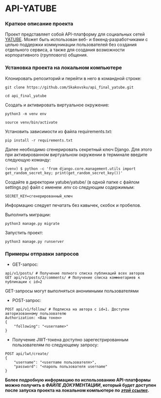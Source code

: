 # API-YATUBE

### Краткое описание проекта

Проект представляет собой API-платформу для социальных сетей [YATUBE](https://github.com/Skakovsku/hw05_final.git). Может быть использован веб- и бэкенд-разработчиками с целью поддержки коммуникации пользователей без создания отдельного сервиса, а также для создания возможности корпоративного (группового) общения.

### Установка проекта на локальном компьютере

Клонировать репозиторий и перейти в него в командной строке:

```
git clone https://github.com/Skakovsku/api_final_yatube.git
```

```
cd api_final_yatube
```

Cоздать и активировать виртуальное окружение:

```
python3 -m venv env
```

```
source venv/bin/activate
```

Установить зависимости из файла requirements.txt:

```
pip install -r requirements.txt
```

Далее необходимо сгенерировать секретный ключ Django. Для этого при активированном виртуальном окружении в терминале введите следующую команду:

```
(venv) $ python -c 'from django.core.management.utils import get_random_secret_key; print(get_random_secret_key())'
```
Создайте в директории yatube/yatube/ (в одной папке с файлом settings.py) файл с именем .env со следующим содержимым:
```
SECRET_KEY=сгенерированный_ключ
```
Информацию следует печатать без кавычек, скобок и пробелов.

Выполнить миграции:

```
python3 manage.py migrate
```

Запустить проект:

```
python3 manage.py runserver
```

### Примеры отправки запросов

- GET-запрос:
```
api/v1/posts/ # Получение полного списка публикаций всех авторов
GET api/v1/posts/2/comments/ # Получение списка коммнетариев к публикации с id=2
```
GET-запросы могут выполняться анонимными пользователями
- POST-запрос:
```
POST api/v1/follow/ # Подписка на автора с id=1. Доступен авторизованному пользователю
Authorization: <Ваш токен>
{
    "following": "<username>"
}
```
- Получение JWT-токена доступно зарегестрированным пользователям по следующему запросу:
```
POST api/lwt/create/
{
    "username": "<username пользователя>",
    "password": "<пароль пользователя username"
}
```
**Более подробную информацию по использованию API-платформы можно получить в _ФАЙЛЕ ДОКУМЕНТАЦИИ_, который будет доступен после запуска проекта на локальном компьютере по _[этой ссылке](http://127.0.0.1:8000/redoc/)_.**